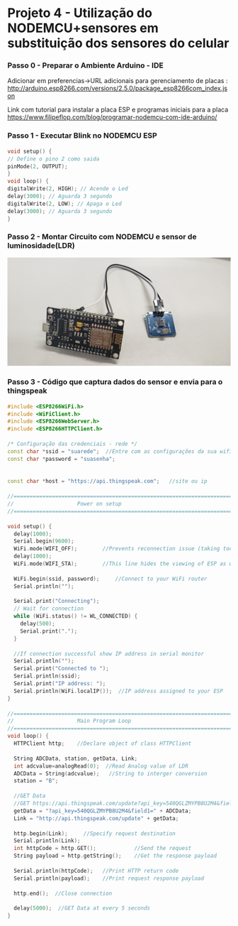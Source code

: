 # Projeto 4 - Utilização do NODEMCU+sensores em substituição dos sensores do celular
### Passo 0 - Preparar o Ambiente Arduino - IDE
Adicionar em preferencias->URL adicionais para gerenciamento de placas : http://arduino.esp8266.com/versions/2.5.0/package_esp8266com_index.json

Link com tutorial para instalar a placa ESP e programas iniciais para a placa
https://www.filipeflop.com/blog/programar-nodemcu-com-ide-arduino/


### Passo 1 - Executar Blink no NODEMCU ESP 
```C++
void setup() {
// Define o pino 2 como saida
pinMode(2, OUTPUT);
}
void loop() {
digitalWrite(2, HIGH); // Acende o Led
delay(3000); // Aguarda 3 segundo
digitalWrite(2, LOW); // Apaga o Led
delay(3000); // Aguarda 3 segundo
}
```

### Passo 2 - Montar Circuito com NODEMCU e sensor de luminosidade(LDR)

 ![nodemcu](20190404_082450.jpg)

### Passo 3 - Código que captura dados do sensor e envia para o thingspeak

```c++
#include <ESP8266WiFi.h>
#include <WiFiClient.h> 
#include <ESP8266WebServer.h>
#include <ESP8266HTTPClient.h>
 
/* Configuração das credenciais - rede */
const char *ssid = "suarede";  //Entre com as configurações da sua wifi
const char *password = "suasenha";
 

const char *host = "https://api.thingspeak.com";   //site ou ip
 
//=======================================================================
//                    Power on setup
//=======================================================================
 
void setup() {
  delay(1000);
  Serial.begin(9600);
  WiFi.mode(WIFI_OFF);        //Prevents reconnection issue (taking too long to connect)
  delay(1000);
  WiFi.mode(WIFI_STA);        //This line hides the viewing of ESP as wifi hotspot
  
  WiFi.begin(ssid, password);     //Connect to your WiFi router
  Serial.println("");
 
  Serial.print("Connecting");
  // Wait for connection
  while (WiFi.status() != WL_CONNECTED) {
    delay(500);
    Serial.print(".");
  }
 
  //If connection successful show IP address in serial monitor
  Serial.println("");
  Serial.print("Connected to ");
  Serial.println(ssid);
  Serial.print("IP address: ");
  Serial.println(WiFi.localIP());  //IP address assigned to your ESP
}
 
//=======================================================================
//                    Main Program Loop
//=======================================================================
void loop() {
  HTTPClient http;    //Declare object of class HTTPClient
 
  String ADCData, station, getData, Link;
  int adcvalue=analogRead(0);  //Read Analog value of LDR
  ADCData = String(adcvalue);   //String to interger conversion
  station = "B";
 
  //GET Data
  //GET https://api.thingspeak.com/update?api_key=540QGLZMYPB8U2M4&field1=0
  getData = "?api_key=540QGLZMYPB8U2M4&field1=" + ADCData; 
  Link = "http://api.thingspeak.com/update" + getData;
  
  http.begin(Link);     //Specify request destination
  Serial.println(Link); 
  int httpCode = http.GET();            //Send the request
  String payload = http.getString();    //Get the response payload
 
  Serial.println(httpCode);   //Print HTTP return code
  Serial.println(payload);    //Print request response payload
 
  http.end();  //Close connection
  
  delay(5000);  //GET Data at every 5 seconds
}
```
